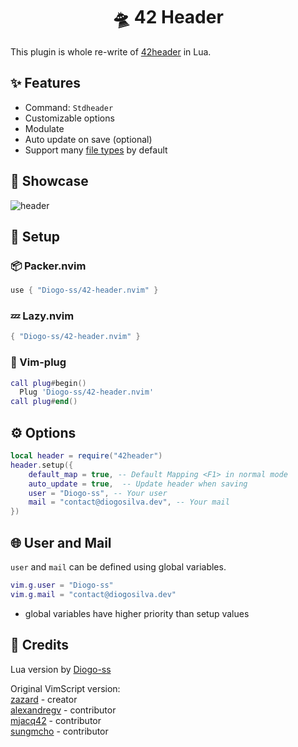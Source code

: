 <h1 align="center">🛸 42 Header</h1>

This plugin is whole re-write of [42header](https://github.com/42Paris/42header) in Lua.

## ✨ Features
- Command: `Stdheader`
- Customizable options
- Modulate
- Auto update on save (optional)
- Support many [file types](https://github.com/Diogo-ss/42-header.nvim/blob/main/lua/core/types.lua) by default

## 🚀 Showcase

![header](https://github.com/Diogo-ss/42-header.nvim/blob/main/.github/header_img.png)

## 🎈 Setup

### 📦 Packer.nvim
```lua
use { "Diogo-ss/42-header.nvim" }
```

### 💤 Lazy.nvim
```lua
{ "Diogo-ss/42-header.nvim" }
```

### 🔌 Vim-plug 
```lua
call plug#begin()
  Plug 'Diogo-ss/42-header.nvim'
call plug#end()
```

## ⚙ Options
```lua
local header = require("42header")
header.setup({
    default_map = true, -- Default Mapping <F1> in normal mode
    auto_update = true,  -- Update header when saving
    user = "Diogo-ss", -- Your user
    mail = "contact@diogosilva.dev", -- Your mail
})
```

## 🌐 User and Mail
`user` and `mail` can be defined using global variables.
```lua
vim.g.user = "Diogo-ss"
vim.g.mail = "contact@diogosilva.dev"
```
- global variables have higher priority than setup values

## 🍦 Credits
Lua version by [Diogo-ss](https://github.com/Diogo-ss)

Original VimScript version:
<br>
[zazard](https://github.com/zazard) - creator  
[alexandregv](https://github.com/alexandregv) - contributor  
[mjacq42](https://github.com/mjacq42) - contributor  
[sungmcho](https://github.com/lordtomi0325) - contributor  

